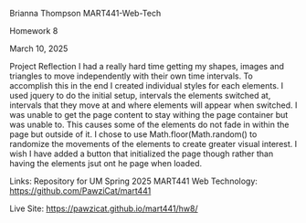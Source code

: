 Brianna Thompson
MART441-Web-Tech

Homework 8

March 10, 2025

Project Reflection
I had a really hard time getting my shapes, images and triangles to move independently with their own time intervals. To accomplish this in the end I created individual styles for each elements. I used jquery to do the initial setup, intervals the elements switched at, intervals that they move at and where elements will appear when switched. I was unable to get the page content to stay withing the page container but was unable to. This causes some of the elements do not fade in within the page but outside of it. I chose to use Math.floor(Math.random() to randomize the movements of the elements to create greater visual interest. I wish I have added a button that initialized the page though rather than having the elements jsut ont he page when loaded. 

Links:
Repository for UM Spring 2025 MART441 Web Technology: https://github.com/PawziCat/mart441

Live Site: https://pawzicat.github.io/mart441/hw8/